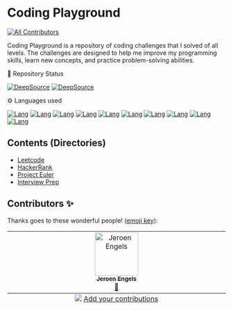 # Coding Playground
<!-- ALL-CONTRIBUTORS-BADGE:START - Do not remove or modify this section -->
[![All Contributors](https://img.shields.io/badge/all_contributors-1-orange.svg?style=flat-square)](#contributors-)
<!-- ALL-CONTRIBUTORS-BADGE:END -->

Coding Playground is a repository of coding challenges that I solved of all levels. The challenges are designed to help me improve my programming skills, learn new concepts, and practice problem-solving abilities.

📛 Repository Status

[![DeepSource](https://app.deepsource.com/gh/noeyislearning/playground.svg/?label=active+issues&show_trend=true&token=b_2fm-2jBp6GdOBBK2k98oVL)](https://app.deepsource.com/gh/noeyislearning/playground/)
[![DeepSource](https://app.deepsource.com/gh/noeyislearning/playground.svg/?label=resolved+issues&show_trend=true&token=b_2fm-2jBp6GdOBBK2k98oVL)](https://app.deepsource.com/gh/noeyislearning/playground/)

⚙️ Languages used

[![Lang](https://img.shields.io/badge/Python-7420EB?style=flat-square&logo=Python&logoColor=E4E715)](/)
[![Lang](https://img.shields.io/badge/JavaScript-7420EB?style=flat-square&logo=JavaScript&logoColor=E4E715)](/)
[![Lang](https://img.shields.io/badge/TypeScript-7420EB?style=flat-square&logo=TypeScript&logoColor=E4E715)](/)
[![Lang](https://img.shields.io/badge/MySQL-7420EB?style=flat-square&logo=mysql&logoColor=E4E715)](/)
[![Lang](https://img.shields.io/badge/PostgreSQL-7420EB?style=flat-square&logo=postgresql&logoColor=E4E715)](/)
[![Lang](https://img.shields.io/badge/CPP-7420EB?style=flat-square&logo=c%2B%2B&logoColor=E4E715)](/)
[![Lang](https://img.shields.io/badge/Java-7420EB?style=flat-square&logo=openjdk&logoColor=E4E715)](/)
[![Lang](https://img.shields.io/badge/CS-7420EB?style=flat-square&logo=csharp&logoColor=E4E715)](/)
[![Lang](https://img.shields.io/badge/C-7420EB?style=flat-square&logo=c&logoColor=E4E715)](/)
[![Lang](https://img.shields.io/badge/Go-7420EB?style=flat-square&logo=go&logoColor=E4E715)](/)

## Contents (Directories)

- [Leetcode](https://github.com/noeyislearning/coding-playground/tree/main/leetcode)
- [HackerRank](https://github.com/noeyislearning/coding-playground/tree/main/hackerrank)
- [Project Euler](https://github.com/noeyislearning/coding-playground/tree/main/project-euler)
- [Interview Prep](https://github.com/noeyislearning/coding-playground/tree/main/interview-prep)

## Contributors ✨

Thanks goes to these wonderful people! ([emoji key](https://allcontributors.org/docs/en/emoji-key)):

<!-- ALL-CONTRIBUTORS-LIST:START - Do not remove or modify this section -->
<!-- prettier-ignore-start -->
<!-- markdownlint-disable -->
<table>
  <tbody>
    <tr>
      <td align="center" valign="top" width="14.28%"><a href="https://jfmengels.net/"><img src="https://avatars.githubusercontent.com/u/3869412?v=4?s=100" width="100px;" alt="Jeroen Engels"/><br /><sub><b>Jeroen Engels</b></sub></a><br /><a href="https://github.com/Francis Ignacio/./commits?author=jfmengels" title="Documentation">📖</a></td>
    </tr>
  </tbody>
  <tfoot>
    <tr>
      <td align="center" size="13px" colspan="7">
        <img src="https://raw.githubusercontent.com/all-contributors/all-contributors-cli/1b8533af435da9854653492b1327a23a4dbd0a10/assets/logo-small.svg">
          <a href="https://all-contributors.js.org/docs/en/bot/usage">Add your contributions</a>
        </img>
      </td>
    </tr>
  </tfoot>
</table>

<!-- markdownlint-restore -->
<!-- prettier-ignore-end -->

<!-- ALL-CONTRIBUTORS-LIST:END -->
